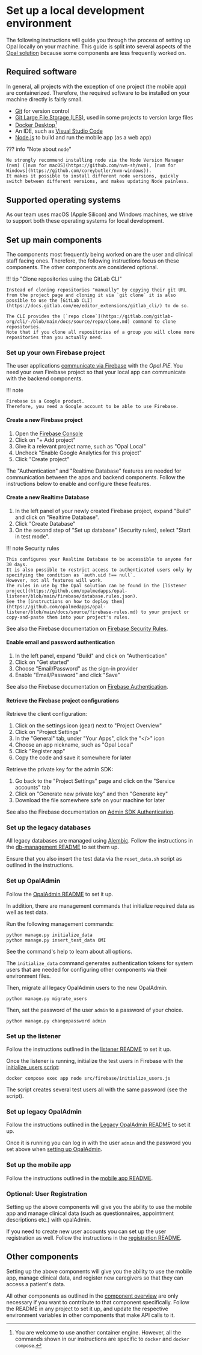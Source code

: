 <!--
SPDX-FileCopyrightText: Copyright (C) 2024 Opal Health Informatics Group at the Research Institute of the McGill University Health Centre <john.kildea@mcgill.ca>

SPDX-License-Identifier: CC-BY-SA-4.0
-->

# Set up a local development environment

The following instructions will guide you through the process of setting up Opal locally on your machine.
This guide is split into several aspects of the [Opal solution](architecture/index.md#high-level-architecture) because some components are less frequently worked on.

## Required software

In general, all projects with the exception of one project (the mobile app) are containerized.
Therefore, the required software to be installed on your machine directly is fairly small.

- [Git](https://git-scm.com/) for version control
- [Git Large File Storage (LFS)](https://git-lfs.com/), used in some projects to version large files
- [Docker Desktop](https://www.docker.com/products/docker-desktop/)[^1]
- An IDE, such as [Visual Studio Code](https://code.visualstudio.com/)
- [Node.js](https://nodejs.org/en) to build and run the mobile app (as a web app)

??? info "Note about `node`"

    We strongly recommend installing node via the Node Version Manager (nvm) ([nvm for macOS](https://github.com/nvm-sh/nvm), [nvm for Windows](https://github.com/coreybutler/nvm-windows)).
    It makes it possible to install different node versions, quickly switch between different versions, and makes updating Node painless.

## Supported operating systems

As our team uses macOS (Apple Silicon) and Windows machines, we strive to support both these operating systems for local development.

## Set up main components

The components most frequently being worked on are the user and clinical staff facing ones.
Therefore, the following instructions focus on these components.
The other components are considered optional.

!!! tip "Clone repositories using the GitLab CLI"

    Instead of cloning repositories "manually" by copying their git URL from the project page and cloning it via `git clone` it is also possible to use the [GitLab CLI](https://docs.gitlab.com/ee/editor_extensions/gitlab_cli/) to do so.

    The CLI provides the [`repo clone`](https://gitlab.com/gitlab-org/cli/-/blob/main/docs/source/repo/clone.md) command to clone repositories.
    Note that if you clone all repositories of a group you will clone more repositories than you actually need.

### Set up your own Firebase project

The user applications [communicate via Firebase](architecture/index.md#communication-between-user-applications-and-the-opal-pie) with the _Opal PIE_.
You need your own Firebase project so that your local app can communicate with the backend components.

!!! note

    Firebase is a Google product.
    Therefore, you need a Google account to be able to use Firebase.

#### Create a new Firebase project

1. Open the [Firebase Console](https://console.firebase.google.com)
1. Click on "+ Add project"
1. Give it a relevant project name, such as "Opal Local"
1. Uncheck "Enable Google Analytics for this project"
1. Click "Create project"

The "Authentication" and "Realtime Database" features are needed for communication between the apps and backend components.
Follow the instructions below to enable and configure these features.

#### Create a new Realtime Database

1. In the left panel of your newly created Firebase project, expand "Build" and click on "Realtime Database".
1. Click "Create Database"
1. On the second step of "Set up database" (Security rules), select "Start in test mode".

!!! note Security rules

    This configures your Realtime Database to be accessible to anyone for 30 days.
    It is also possible to restrict access to authenticated users only by specifying the condition as `auth.uid !== null`.
    However, not all features will work.
    The rules in use by the Opal solution can be found in the [listener project](https://github.com/opalmedapps/opal-listener/blob/main/firebase/database.rules.json).
    See the [instructions on how to deploy them](https://github.com/opalmedapps/opal-listener/blob/main/docs/source/firebase-rules.md) to your project or copy-and-paste them into your project's rules.

See also the Firebase documentation on [Firebase Security Rules](https://firebase.google.com/docs/rules).

#### Enable email and password authentication

1. In the left panel, expand "Build" and click on "Authentication"
1. Click on "Get started"
1. Choose "Email/Password" as the sign-in provider
1. Enable "Email/Password" and click "Save"

See also the Firebase documentation on [Firebase Authentication](https://firebase.google.com/docs/auth).

#### Retrieve the Firebase project configurations

Retrieve the client configuration:

1. Click on the settings icon (gear) next to "Project Overview"
1. Click on "Project Settings"
1. In the "General" tab, under "Your Apps", click the "\</>" icon
1. Choose an app nickname, such as "Opal Local"
1. Click "Register app"
1. Copy the code and save it somewhere for later

Retrieve the private key for the admin SDK:

1. Go back to the "Project Settings" page and click on the "Service accounts" tab
1. Click on "Generate new private key" and then "Generate key"
1. Download the file somewhere safe on your machine for later

See also the Firebase documentation on [Admin SDK Authentication](https://firebase.google.com/docs/database/admin/start).

### Set up the legacy databases

All legacy databases are managed using [Alembic](https://alembic.sqlalchemy.org/en/latest/).
Follow the instructions in the [db-management README](https://github.com/opalmedapps/opal-db-management/blob/main/README.md) to set them up.

Ensure that you also insert the test data via the `reset_data.sh` script as outlined in the instructions.

### Set up OpalAdmin

Follow the [OpalAdmin README](https://github.com/opalmedapps/opal-admin/blob/main/README.md) to set it up.

In addition, there are management commands that initialize required data as well as test data.

Run the following management commands:

```shell
python manage.py initialize_data
python manage.py insert_test_data OMI
```

See the command's help to learn about all options.

The `initialize_data` command generates authentication tokens for system users that are needed for configuring other components via their environment files.

Then, migrate all legacy OpalAdmin users to the new OpalAdmin.

```shell
python manage.py migrate_users
```

Then, set the password of the user `admin` to a password of your choice.

```shell
python manage.py changepassword admin
```

### Set up the listener

Follow the instructions outlined in the [listener README](https://github.com/opalmedapps/opal-listener/blob/main/README.md) to set it up.

Once the listener is running, initialize the test users in Firebase with the [initialize_users script](https://github.com/opalmedapps/opal-listener/blob/main/src/firebase/initialize_users.js):

```shell
docker compose exec app node src/firebase/initialize_users.js
```

The script creates several test users all with the same password (see the script).

### Set up legacy OpalAdmin

Follow the instructions outlined in the [Legacy OpalAdmin README](https://github.com/opalmedapps/opal-admin-legacy/blob/main/README.md) to set it up.

Once it is running you can log in with the user `admin` and the password you set above when [setting up OpalAdmin](#set-up-opaladmin).

### Set up the mobile app

Follow the instructions outlined in the [mobile app README](https://github.com/opalmedapps/opal-app/blob/main/README.md).

### Optional: User Registration

Setting up the above components will give you the ability to use the mobile app and manage clinical data (such as questionnaires, appointment descriptions etc.) with opalAdmin.

If you need to create new user accounts you can set up the user registration as well.
Follow the instructions in the [registration README](https://github.com/opalmedapps/opal-registration/blob/main/README.md).

## Other components

Setting up the above components will give you the ability to use the mobile app, manage clinical data, and register new caregivers so that they can access a patient's data.

All other components as outlined in the [component overview](architecture/index.md#overview-of-components) are only necessary if you want to contribute to that component specifically.
Follow the README in any project to set it up, and update the respective environment variables in other components that make API calls to it.

[^1]: You are welcome to use another container engine.
    However, all the commands shown in our instructions are specific to `docker` and `docker compose`.
